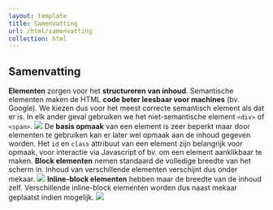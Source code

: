 ```yaml
---
layout: template
title: Samenvatting
url: /html/samenvatting
collection: html
---
```


## Samenvatting

<quote>
<strong>Elementen</strong> zorgen voor het <strong>structureren van inhoud</strong>.
</quote>

<quote>
Semantische elementen maken de HTML <strong>code beter leesbaar voor machines</strong> (bv. Google).
</quote>

<quote>
We kiezen dus voor het meest correcte semantisch element als dat er is. In elk ander geval gebruiken we het niet-semantische element <code>&lt;div&gt;</code> of <code>&lt;span&gt;</code>.
<img src="{{ '/html/elementen/images/basis_structuur.jpg' | relative_url}}" />
</quote>

<quote>
De <strong>basis opmaak</strong> van een element is zeer beperkt maar door elementen te gebruiken kan er later wel opmaak aan de inhoud gegeven worden.
</quote>

<quote>
Het <code>id</code> en <code>class</code> attribuut van een element zijn belangrijk voor opmaak, voor interactie via Javascript of bv. om een <label> element aanklikbaar te maken.
</quote>

<quote>
<strong>Block elementen</strong> nemen standaard de volledige breedte van het scherm in. Inhoud van verschillende elementen verschijnt dus onder mekaar.
<img src="{{ '/html/elementen/images/block.png' | relative_url}}" />
</quote>

<quote>
<strong>Inline-block elementen</strong> hebben maar de breedte van de inhoud zelf. Verschillende inline-block elementen worden dus naast mekaar geplaatst indien mogelijk.
<img src="{{ '/html/elementen/images/inline_block.png' | relative_url}}" />
</quote>

